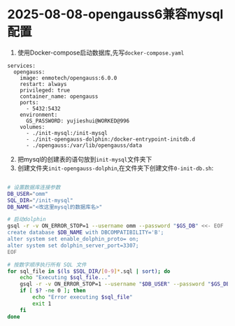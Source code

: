 # 2025-08-08-opengauss6兼容mysql配置


1. 使用Docker-compose启动数据库,先写`docker-compose.yaml`
```
services:
  opengauss:
    image: enmotech/opengauss:6.0.0
    restart: always
    privileged: true
    container_name: opengauss
    ports:
      - 5432:5432
    environment:
      GS_PASSWORD: yujieshui@WORKED@996
    volumes:
      - ./init-mysql:/init-mysql
      - ./init-opengauss-dolphin:/docker-entrypoint-initdb.d
      - ./opengauss:/var/lib/opengauss/data

```

2. 把mysql的创建表的语句放到`init-mysql`文件夹下
3. 创建文件夹`init-opengauss-dolphin`,在文件夹下创建文件`0-init-db.sh`:

```bash

# 设置数据库连接参数
DB_USER="omm"
SQL_DIR="/init-mysql"
DB_NAME="<改这里mysql的数据库名>"

# 启动dolphin
gsql -r -v ON_ERROR_STOP=1 --username omm --password "$GS_DB" <<- EOF
create database $DB_NAME with DBCOMPATIBILITY='B';
alter system set enable_dolphin_proto= on;
alter system set dolphin_server_port=3307;
EOF

# 按数字顺序执行所有 SQL 文件
for sql_file in $(ls $SQL_DIR/[0-9]*.sql | sort); do
    echo "Executing $sql_file..."
    gsql -r -v ON_ERROR_STOP=1 --username "$DB_USER" --password "$GS_DB" --dbname "$DB_NAME" -f "$sql_file"
    if [ $? -ne 0 ]; then
        echo "Error executing $sql_file"
        exit 1
    fi
done
```